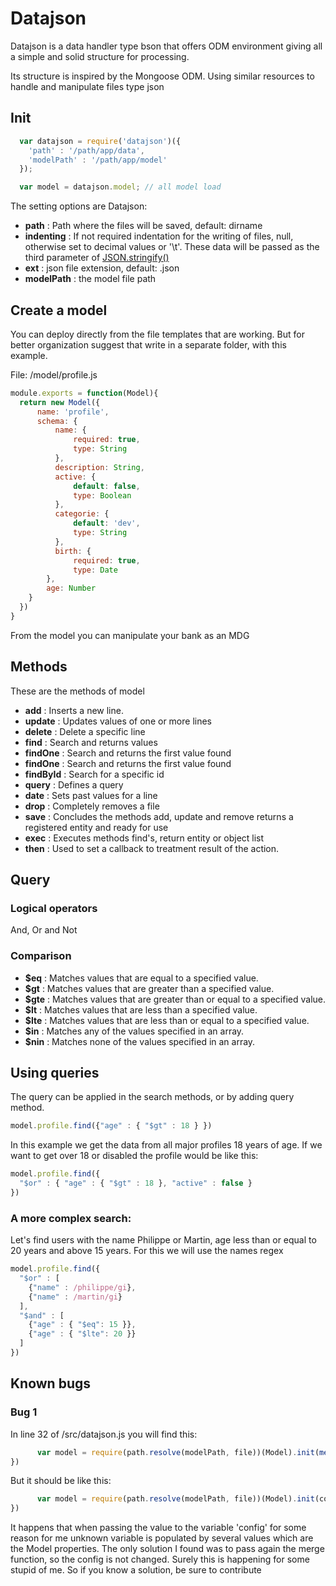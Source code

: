 # Datajson

Datajson is a data handler type bson that offers ODM environment giving all a simple and solid structure for processing.

Its structure is inspired by the Mongoose ODM. Using similar resources to handle and manipulate files type json

## Init

```javascript
  var datajson = require('datajson')({
    'path' : '/path/app/data',
    'modelPath' : '/path/app/model'
  });

  var model = datajson.model; // all model load
```

The setting options are Datajson:

- **path** : Path where the files will be saved, default: dirname
- **indenting** : If not required indentation for the writing of files, null, otherwise set to decimal values or '\t'. These data will be passed as the third parameter of [JSON.stringify()](https://developer.mozilla.org/en/docs/Web/JavaScript/Reference/Global_Objects/JSON/stringify)
- **ext** : json file extension, default: .json
- **modelPath** : the model file path

## Create a model

You can deploy directly from the file templates that are working. But for better organization suggest that write in a separate folder, with this example.

File: /model/profile.js

```javascript
module.exports = function(Model){
  return new Model({
      name: 'profile',
      schema: {
          name: {
              required: true,
              type: String
          },
          description: String,
          active: {
              default: false,
              type: Boolean
          },
          categorie: {
              default: 'dev',
              type: String
          },
          birth: {
              required: true,
              type: Date
        },
        age: Number
    }
  })
}
```

From the model you can manipulate your bank as an MDG

## Methods
These are the methods of model

 - **add** : Inserts a new line.
 - **update** : Updates values of one or more lines
 - **delete** : Delete a specific line
 - **find** : Search and returns values
 - **findOne** : Search and returns the first value found
 - **findOne** : Search and returns the first value found
 - **findById** : Search for a specific id
 - **query** : Defines a query
 - **date** : Sets past values for a line
 - **drop** : Completely removes a file
 - **save** : Concludes the methods add, update and remove returns a registered entity and ready for use
 - **exec** : Executes methods find's, return entity or object list
 - **then** : Used to set a callback to treatment result of the action.

## Query
### Logical operators

And, Or and Not

### Comparison

- **$eq** : Matches values that are equal to a specified value.
- **$gt** : Matches values that are greater than a specified value.
- **$gte** : Matches values that are greater than or equal to a specified value.
- **$lt** : Matches values that are less than a specified value.
- **$lte** : Matches values that are less than or equal to a specified value.
- **$in** : Matches any of the values specified in an array.
- **$nin** : Matches none of the values specified in an array.

## Using queries

The query can be applied in the search methods, or by adding query method.

```javascript
model.profile.find({"age" : { "$gt" : 18 } })
```

In this example we get the data from all major profiles 18 years of age.
If we want to get over 18 or disabled the profile would be like this:

```javascript
model.profile.find({
  "$or" : { "age" : { "$gt" : 18 }, "active" : false }
})
```

### A more complex search:
Let's find users with the name Philippe or Martin, age less than or equal to 20 years and above 15 years. For this we will use the names regex

```javascript
model.profile.find({
  "$or" : [
    {"name" : /philippe/gi},
    {"name" : /martin/gi}
  ],
  "$and" : [
    {"age" : { "$eq": 15 }},
    {"age" : { "$lte": 20 }}
  ]
})
```

## Known bugs

### Bug 1
In line 32 of /src/datajson.js you will find this:

```javascript
      var model = require(path.resolve(modelPath, file))(Model).init(merge(true, defaultConfig, config))
})
```
But it should be like this:
```javascript
      var model = require(path.resolve(modelPath, file))(Model).init(config)
})
```

It happens that when passing the value to the variable 'config' for some reason for me unknown variable is populated by several values which are the Model properties.
The only solution I found was to pass again the merge function, so the config is not changed.
Surely this is happening for some stupid of me. So if you know a solution, be sure to contribute
